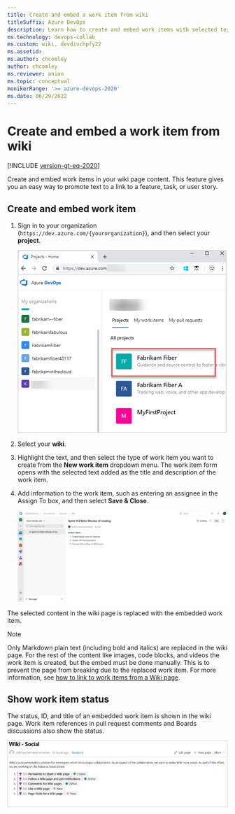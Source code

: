 ```yaml
---
title: Create and embed a work item from wiki
titleSuffix: Azure DevOps  
description: Learn how to create and embed work items with selected text in wiki content in Azure DevOps.  
ms.technology: devops-collab
ms.custom: wiki, devdivchpfy22
ms.assetid: 
ms.author: chcomley
author: chcomley
ms.reviewer: anian
ms.topic: conceptual
monikerRange: '>= azure-devops-2020'
ms.date: 06/29/2022
---
```


# Create and embed a work item from wiki

[!INCLUDE [version-gt-eq-2020](../../includes/version-gt-eq-2020.md)]

Create and embed work items in your wiki page content. This feature gives you an easy way to promote text to a link to a feature, task, or user story.

## Create and embed work item 

1. Sign in to your organization (`https://dev.azure.com/{yourorganization}`), and then select your **project**.

    ![Screenshot of sign-in to Azure DevOps, and then select Project.](media/wiki/sign-in-to-azure-devops-select-project.png)

2. Select your **wiki**.
3. Highlight the text, and then select the type of work item you want to create from the **New work item** dropdown menu. The work item form opens with the selected text added as the title and description of the work item. 
4. Add information to the work item, such as entering an assignee in the Assign To box, and then select **Save & Close**.
  
    ![Screenshot of create and embed work items from Wiki content.](media/wiki/create-embed-wit-from-wiki.gif)

The selected content in the wiki page is replaced with the embedded work item.

> [!NOTE]
> Only Markdown plain text (including bold and italics) are replaced in the wiki page. For the rest of the content like images, code blocks, and videos the work item is created, but the embed must be done manually. This is to prevent the page from breaking due to the replaced work item. For more information, see [how to link to work items from a Wiki page](wiki-markdown-guidance.md#link-to-work-items-from-a-wiki-page).

## Show work item status

The status, ID, and title of an embedded work item is shown in the wiki page. Work item references in pull request comments and Boards discussions also show the status.

![Work item status shown on wiki page](media/wiki/show-work-item-status-wiki.png)

